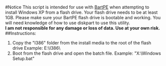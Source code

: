 #Notice
This script is intended for use with [BartPE](http://www.nu2.nu/pebuilder/) when attempting to install Windows XP from a flash drive. Your flash drive needs to be at least 1GB. Please make sure your BartPE flash drive is bootable and working. You will need knowledge of how to use diskpart to use this utility.  
**I am not responsible for any damage or loss of data. Use at your own risk.**
##Instructions:
1. Copy the "I386" folder from the install media to the root of the flash drive
Example: E:\I386\
2. Boot from the flash drive and open the batch file.
Example: "X:\Windows Setup.bat"
